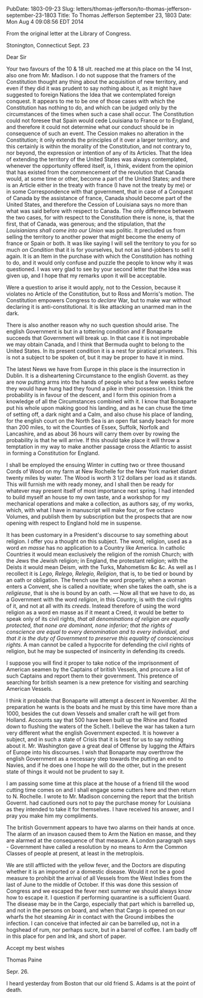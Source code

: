 PubDate: 1803-09-23
Slug: letters/thomas-jefferson/to-thomas-jefferson-september-23-1803
Title: To Thomas Jefferson  September 23, 1803
Date: Mon Aug  4 09:08:56 EDT 2014

From the original letter at the Library of Congress.

Stonington, Connecticut Sept. 23

Dear Sir

Your two favours of the 10 & 18 ult. reached me at this place on the 14 Inst, 
also one from Mr. Madison. I do not suppose that the framers of the Constitution 
thought any thing about the acquisition of new territory, and even if they did it 
was prudent to say nothing about it, as it might have suggested to foreign Nations 
the Idea that we contemplated foreign conquest. It appears to me to be one of those 
cases with which the Constitution has nothing to do, and which can be judged only 
by the circumstances of the times when such a case shall occur. The Constitution 
could not foresee that Spain would cede Louisiana to France or to England, and 
therefore it could not determine what our conduct should be in consequence of such 
an event. The Cession makes no alteration in the Constitution; it only extends the 
principles of it over a larger territory, and this certainly is within the morality 
of the Constitution, and not contrary to, nor beyond, the expression or intention 
of any of its Articles. That the Idea of extending the territory of the United 
States was always contemplated, whenever the opportunity offered itself, is, I think,
evident from the opinion that has existed from the commencement of the revolution 
that Canada would, at some time or other, become a part of the United States; and 
there is an Article either in the treaty with france (I have not the treaty by me) 
or in some Correspondence with that government, that in case of a Conquest of Canada 
by the assistance of france, Canada should become part of the United States, and 
therefore the Cession of Louisiana says no more than what was said before with 
respect to Canada. The only difference between the two cases, for with respect to 
the Constitution there is none, is, that the first, that of Canada, was generous; 
and the stipulation, that *the Louisianians shall come into our Union* was politic. 
It precluded us from selling the territory to another power that might become the 
enemy of france or Spain or both. It was like saying I will sell the territory to 
you for so much *on Condition* that it is for yourselves, but not as land-jobbers 
to sell it again. It is an Item in the purchase with which the Constitution has 
nothing to do, and it would only confuse and puzzle the people to know why it was 
questioned. I was very glad to see by your second letter that the Idea was given up, 
and I hope that my remarks upon it will be acceptable.

Were a question to arise it would apply, not to the Cession, because it violates no 
Article of the Constitution, but to Ross and Morris's motion. The Constitution 
empowers Congress to *declare* War, but to make war without declaring it is 
anti-constitutional. It is like attacking an unarmed man in the dark. 

There is also another reason why no such question should arise. The english Government 
is but in a tottering condition and if Bonaparte succeeds that Government will break 
up. In that case it is not improbable we may obtain Canada, and I think that Bermuda 
ought to belong to the United States. In its present condition it is a nest for 
piratical privateers. This is not a subject to be spoken of, but it may be proper 
to have it in mind.

The latest News we have from Europe in this place is the insurrection in Dublin. 
It is a disheartening Circumstance to the english Governt. as they are now putting 
arms into the hands of people who but a few weeks before they would have hung had 
they found a pike in their possession. I think the probability is in favour of the 
descent, and I form this opinion from a knowledge of all the Circumstances combined 
with it. I know that Bonaparte put his whole upon making good his landing, and as 
he can chuse the time of setting off, a dark night and a Calm, and also chuse his 
place of landing, for the english court on the North Sea is an open flat sandy beach 
for more than 200 miles, to wit the Counties of Essex, Suffolk, Norfolk and 
Lancashire, and as about 36 hours will carry them over by rowing the probability 
is that he will arrive. If this should take place it will throw a temptation in my 
way to make another passage cross the Atlantic to assist in forming a Constitution 
for England.

I shall be employed the ensuing Winter in cutting two or three thousand Cords of Wood 
on my farm at New Rochelle for the New York market distant twenty miles by water. 
The Wood is worth 3 1/2 dollars per load as it stands. This will furnish me with 
ready money, and I shall then be ready for whatever may present itself of most 
importance next spring. I had intended to build myself an house to my own taste, 
and a workshop for my mechanical operations and make a collection, as authors say, 
of my works, which, with what I have in manuscript will make four, or five octavo 
Volumes, and publish them by subscription but the prospects that are now opening 
with respect to England hold me in suspense.

It has been customary in a President's discourse to say something about religion. 
I offer you a thought on this subject. The word, religion, used as a word *en masse* 
has no application to a Country like America. In catholic Countries it would mean 
exclusively the religion of the romish Church; with the Jews the Jewish religion; in 
England, the protestant religion; with the Deists it would mean Deism, with the Turks,
Mahometism &c &c. As well as I recollect it is *Lego, Relego, Relegio, Religion*, 
that is, to be tied or bound by an oath or obligation. The french use the word properly; 
when a woman enters a Convent, she is called a novitiate; when she takes the oath, 
she is a *religieuse*, that is she is bound by an oath. &mdash; Now all that we 
have to do, as a Government with the word *religion*, in this Country, is with the 
civil rights of it, and not at all with its *creeds*. Instead therefore of using 
the word religion as a word en masse as if it meant a Creed, it would be better to 
speak only of its civil rights, *that all denominations of religion are equally 
protected, that none are dominant, none inferior; that the rights of conscience are 
equal to every denomination and to every individual, and that it is the duty of 
Government to preserve this equality of consciencious rights*. A man cannot be 
called a hypocrite for defending the civil rights of religion, but he may be 
suspected of insincerity in defending its creeds.

I suppose you will find it proper to take notice of the imprisonment of American 
seamen by the Captains of british Vessels, and procure a list of such Captains and 
report them to their government. This pretence of searching for british seamen is 
a new pretence for visiting and searching American Vessels.

I think it probable that Bonaparte will attempt a descent in November. All the 
preparation he wants is the boats and he must by this time have more than a 1000, 
besides the cut down Vessels and smaller craft he will get from Holland. Accounts 
say that 500 have been built up the Rhine and floated down to flushing the waters 
of the Schelt. I believe the war has taken a turn very different what the english 
Government expected. It is however a subject, and in such a state of Crisis that it 
is best for us to say nothing about it. Mr. Washington gave a great deal of Offense 
by lugging the Affairs of Europe into his discourses. I wish that Bonaparte may 
overthrow the english Government as a necessary step towards the putting an end to 
Navies, and if he does one I hope he will do the other, but in the present state of 
things it would not be prudent to say it.

I am passing some time at this place at the house of a friend till the wood cutting 
time comes on and I shall engage some cutters here and then return to N. Rochelle. 
I wrote to Mr. Madison concerning the report that the british Governt. had cautioned 
ours not to pay the purchase money for Louisiana as they intended to take it for 
themselves. I have received his answer, and I pray you make him my compliments.

The british Government appears to have two alarms on their hands at once. The alarm of an 
invason caused them to Arm the Nation en masse, and they are alarmed at the consequence of 
that measure. A London paragraph says - Government have called a resolution by no means to Arm 
the Common Classes of people at present, at least in the metroplois.

We are still afflicted with the yellow fever, and the Doctors are disputing whether 
it is an imported or a domestic disease. Would it not be a good measure to prohibit 
the arrival of all Vessels from the West Indies from the last of June to the middle 
of October. If this was done this session of Congress and we escaped the fever next 
summer we should always know how to escape it. I question if performing quarantine 
is a sufficient Guard. The disease may be in the Cargo, especially that part which 
is barrelled up, and not in the persons on board, and when that Cargo is opened on 
our wharfs the hot steaming Air in contact with the Ground imbibes the infection. 
I can conceive that infected air can be barrelled up, not in a hogshead of rum, 
nor perhaps sucre, but in a barrel of coffee. I am badly off in this place for pen 
and Ink, and short of paper.

Accept my best wishes

Thomas Paine

Sepr. 26. 

I heard yesterday from Boston that our old friend S. Adams is at the point of death.

